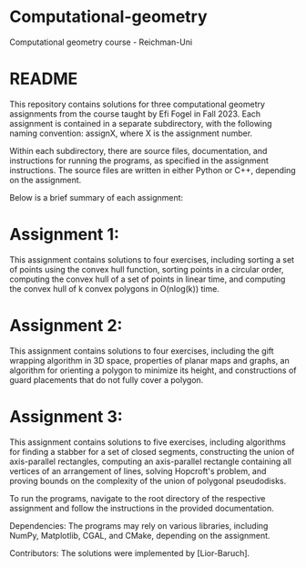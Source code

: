 # Computational-geometry
Computational geometry course - Reichman-Uni

# README

This repository contains solutions for three computational geometry assignments from the course taught by Efi Fogel in Fall 2023. Each assignment is contained in a separate subdirectory, with the following naming convention: assignX, where X is the assignment number.

Within each subdirectory, there are source files, documentation, and instructions for running the programs, as specified in the assignment instructions. The source files are written in either Python or C++, depending on the assignment.

Below is a brief summary of each assignment:

# Assignment 1:
This assignment contains solutions to four exercises, including sorting a set of points using the convex hull function, sorting points in a circular order, computing the convex hull of a set of points in linear time, and computing the convex hull of k convex polygons in O(nlog(k)) time.

# Assignment 2:
This assignment contains solutions to four exercises, including the gift wrapping algorithm in 3D space, properties of planar maps and graphs, an algorithm for orienting a polygon to minimize its height, and constructions of guard placements that do not fully cover a polygon.

# Assignment 3:
This assignment contains solutions to five exercises, including algorithms for finding a stabber for a set of closed segments, constructing the union of axis-parallel rectangles, computing an axis-parallel rectangle containing all vertices of an arrangement of lines, solving Hopcroft's problem, and proving bounds on the complexity of the union of polygonal pseudodisks.

To run the programs, navigate to the root directory of the respective assignment and follow the instructions in the provided documentation.

Dependencies:
The programs may rely on various libraries, including NumPy, Matplotlib, CGAL, and CMake, depending on the assignment.

Contributors:
The solutions were implemented by [Lior-Baruch].
